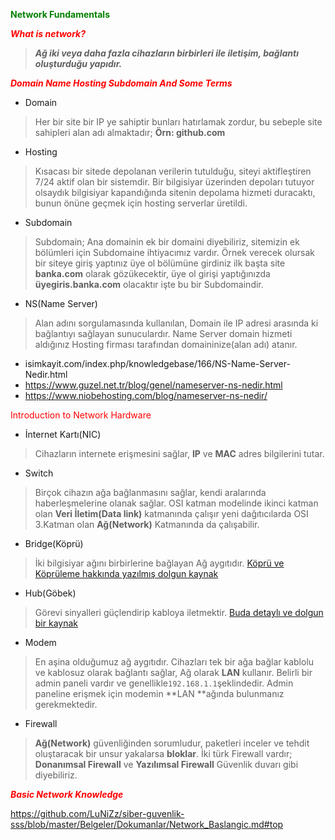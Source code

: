 <span style="color: green"> **Network Fundamentals** </span>

<span style="color: red"> ***What is network?*** </span>

> ***Ağ iki veya daha fazla cihazların birbirleri ile iletişim, bağlantı oluşturduğu yapıdır.***

<span style="color: red"> ***Domain Name Hosting Subdomain And Some Terms*** </span>
- Domain

>  Her bir site bir IP ye sahiptir bunları hatırlamak zordur, bu sebeple site sahipleri alan adı almaktadır; **Örn: github.com**

- Hosting

> Kısacası bir sitede depolanan verilerin tutulduğu, siteyi aktifleştiren 7/24 aktif olan bir sistemdir. Bir bilgisiyar üzerinden depoları tutuyor olsaydık bilgisiyar kapandığında sitenin depolama hizmeti duracaktı, bunun önüne geçmek için hosting serverlar üretildi.

- Subdomain

> Subdomain; Ana domainin ek bir domaini diyebiliriz, sitemizin ek bölümleri için Subdomaine ihtiyacımız vardır. Örnek verecek olursak bir siteye giriş yaptınız üye ol bölümüne girdiniz ilk başta site **banka.com** olarak gözükecektir, üye ol girişi yaptığınızda **üyegiris.banka.com** olacaktır işte bu bir Subdomaindir.

- NS(Name Server)

> Alan adını sorgulamasında kullanılan, Domain ile IP adresi arasında ki bağlantıyı sağlayan sunuculardır. Name Server domain hizmeti aldığınız Hosting firması tarafından domaininize(alan adı) atanır.

- isimkayit.com/index.php/knowledgebase/166/NS-Name-Server-Nedir.html
- https://www.guzel.net.tr/blog/genel/nameserver-ns-nedir.html
- https://www.niobehosting.com/blog/nameserver-ns-nedir/

<span style="color: red"> Introduction to Network Hardware </span>

- İnternet Kartı(NIC)

> Cihazların internete erişmesini sağlar, **IP** ve **MAC** adres bilgilerini tutar.

- Switch

> Birçok cihazın ağa bağlanmasını sağlar, kendi aralarında haberleşmelerine olanak sağlar. OSI katman modelinde ikinci katman olan **Veri İletim(Data link)** katmanında çalışır yeni dağıtıcılarda OSI 3.Katman olan **Ağ(Network)** Katmanında da çalışabilir.

- Bridge(Köprü)

> İki bilgisiyar ağını birbirlerine bağlayan Ağ aygıtıdır. [Köprü ve Köprüleme hakkında yazılmış dolgun kaynak][1]

- Hub(Göbek)

> Görevi sinyalleri güçlendirip kabloya iletmektir. [Buda detaylı ve dolgun bir kaynak][2]

- Modem

> En aşina olduğumuz ağ aygıtıdır. Cihazları tek bir ağa bağlar kablolu ve kablosuz olarak bağlantı sağlar, Ağ olarak **LAN** kullanır. Belirli bir admin paneli vardır ve genellikle`192.168.1.1`şeklindedir. Admin paneline erişmek için modemin **LAN **ağında bulunmanız gerekmektedir.

- Firewall

> **Ağ(Network)** güvenliğinden sorumludur, paketleri inceler ve tehdit oluştaracak bir unsur yakalarsa **bloklar**. İki türk Firewall vardır; **Donanımsal Firewall** ve **Yazılımsal Firewall** Güvenlik duvarı gibi diyebiliriz.

<span style="color: red"> ***Basic Network Knowledge*** </span>


https://github.com/LuNiZz/siber-guvenlik-sss/blob/master/Belgeler/Dokumanlar/Network_Baslangic.md#top








[1]: https://en.wikipedia.org/wiki/Network_bridge "Bridge"
[2]: https://networkgiller.wordpress.com/hub/ "Hub"
